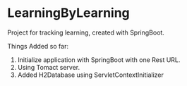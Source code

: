 # LearningByLearning
Project for tracking learning, created with SpringBoot.

Things Added so far:

1. Initialize application with SpringBoot with one Rest URL.
2. Using Tomact server.
3. Added H2Database using ServletContextInitializer
